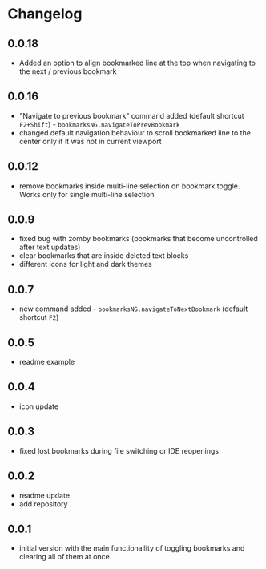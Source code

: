 # Changelog

## 0.0.18

- Added an option to align bookmarked line at the top when navigating to the next / previous bookmark

## 0.0.16

- "Navigate to previous bookmark" command added (default shortcut `F2+Shift`) - `bookmarksNG.navigateToPrevBookmark`
- changed default navigation behaviour to scroll bookmarked line to the center only if it was not in current viewport

## 0.0.12

- remove bookmarks inside multi-line selection on bookmark toggle. Works only for single multi-line selection

## 0.0.9

- fixed bug with zomby bookmarks (bookmarks that become uncontrolled after text updates)
- clear bookmarks that are inside deleted text blocks
- different icons for light and dark themes

## 0.0.7

- new command added - `bookmarksNG.navigateToNextBookmark` (default shortcut `F2`)

## 0.0.5

- readme example

## 0.0.4

- icon update

## 0.0.3

- fixed lost bookmarks during file switching or IDE reopenings

## 0.0.2

- readme update
- add repository

## 0.0.1

- initial version with the main functionallity of toggling bookmarks and clearing all of them at once.
